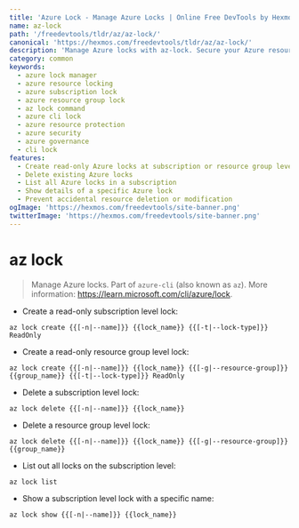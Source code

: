```yaml
---
title: 'Azure Lock - Manage Azure Locks | Online Free DevTools by Hexmos'
name: az-lock
path: '/freedevtools/tldr/az/az-lock/'
canonical: 'https://hexmos.com/freedevtools/tldr/az/az-lock/'
description: 'Manage Azure locks with az-lock. Secure your Azure resources with read-only locks and prevent accidental deletion. Free online tool, no registration required.'
category: common
keywords:
  - azure lock manager
  - azure resource locking
  - azure subscription lock
  - azure resource group lock
  - az lock command
  - azure cli lock
  - azure resource protection
  - azure security
  - azure governance
  - cli lock
features:
  - Create read-only Azure locks at subscription or resource group level
  - Delete existing Azure locks
  - List all Azure locks in a subscription
  - Show details of a specific Azure lock
  - Prevent accidental resource deletion or modification
ogImage: 'https://hexmos.com/freedevtools/site-banner.png'
twitterImage: 'https://hexmos.com/freedevtools/site-banner.png'
---
```


# az lock

> Manage Azure locks.
> Part of `azure-cli` (also known as `az`).
> More information: <https://learn.microsoft.com/cli/azure/lock>.

- Create a read-only subscription level lock:

`az lock create {{[-n|--name]}} {{lock_name}} {{[-t|--lock-type]}} ReadOnly`

- Create a read-only resource group level lock:

`az lock create {{[-n|--name]}} {{lock_name}} {{[-g|--resource-group]}} {{group_name}} {{[-t|--lock-type]}} ReadOnly`

- Delete a subscription level lock:

`az lock delete {{[-n|--name]}} {{lock_name}}`

- Delete a resource group level lock:

`az lock delete {{[-n|--name]}} {{lock_name}} {{[-g|--resource-group]}} {{group_name}}`

- List out all locks on the subscription level:

`az lock list`

- Show a subscription level lock with a specific name:

`az lock show {{[-n|--name]}} {{lock_name}}`
